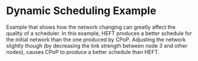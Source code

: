 # Dynamic Scheduling Example

Example that shows how the network changing can greatly affect the quality of a scheduler.
In this example, HEFT produces a better schedule for the initial network than the one produced by CPoP.
Adjusting the network slightly though (by decreasing the link strength between node $3$ and other nodes), causes CPoP to produce a better schedule than HEFT.
